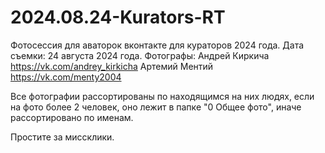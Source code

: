 # 2024.08.24-Kurators-RT
Фотосессия для аваторок вконтакте для кураторов 2024 года. Дата съемки: 24 августа 2024 года. Фотографы:
Андрей Киркича https://vk.com/andrey_kirkicha
Артемий Ментий https://vk.com/menty2004

Все фотографии рассортированы по находящимся на них людях, если на фото более 2 человек, оно лежит в папке "0 Общее фото", иначе рассортировано по именам.

Простите за миссклики.
